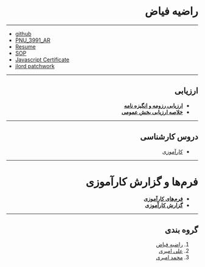 <div dir="rtl">
 
 # راضیه فیاض
 ------------------
<div dir="ltr">
 
- [github](https://github.com/rahafyz)
- [PNU_3991_AR](https://github.com/rahafyz/PNU_3991_AR)
- [Resume](https://rahafyz.github.io/)
- [SOP](https://rahafyz.github.io/SOP)
- [Javascript Certificate](http://Www.sololearn.com/certificate/1024-12717630/pdf)
- [jlord patchwork](https://github.com/rahafyz/PNU_3991_AR/blob/main/jlord.png)
------------------------
<div dir="rtl">
 
## ارزیابی

- [**ارزیابی رزومه و انگیزه نامه**](https://github.com/rahafyz/PNU_3991_AR/blob/main/RF_CV_CheckList_AR_3991.pdf)
- [**خلاصه ارزیابی بخش عمومی**](https://github.com/rahafyz/PNU_3991_AR/blob/main/RF_GeneralSection_CheckList_AR_3991.pdf)
--------------------------------

## دروس کارشناسی

- [کارآموزی](https://github.com/AliRazavi-edu/PNU_3991/tree/master/_BSc/Internship#TOC)
-----------------------
# فرم‌ها و گزارش کارآموزی
- [**فرم‌های کارآموزی**](https://github.com/rahafyz/PNU_3991_AR/tree/main/%D9%81%D8%B1%D9%85%E2%80%8C%D9%87%D8%A7%DB%8C%20%DA%A9%D8%A7%D8%B1%D8%A2%D9%85%D9%88%D8%B2%DB%8C)
- [**گزارش کارآموزی**](https://github.com/rahafyz/PNU_3991_AR/blob/main/%DA%AF%D8%B2%D8%A7%D8%B1%D8%B4%20%DA%A9%D8%A7%D8%B1%D8%A2%D9%85%D9%88%D8%B2%DB%8C.pdf) 
--------------------------
## گروه بندی

1. [راضیه فیاض](https://github.com/rahafyz)
2. [علی امیری](https://github.com/aliihunter)
3. [محمد امیری](https://github.com/mamadbatman)


